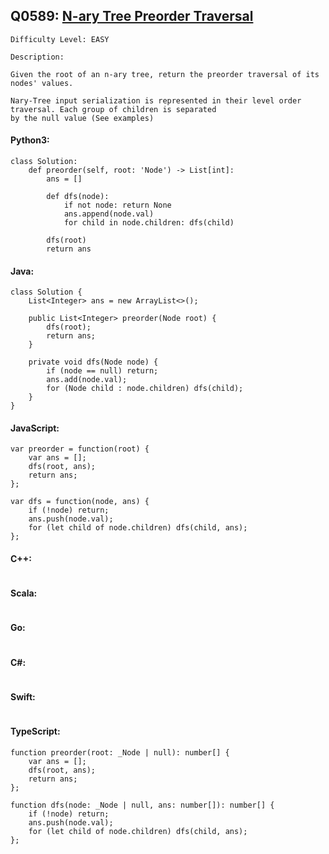 ## Q0589: [N-ary Tree Preorder Traversal](https://leetcode.com/problems/n-ary-tree-preorder-traversal/)

```
Difficulty Level: EASY
```

```
Description:

Given the root of an n-ary tree, return the preorder traversal of its nodes' values.

Nary-Tree input serialization is represented in their level order traversal. Each group of children is separated
by the null value (See examples)
```

#### Python3:

```
class Solution:
    def preorder(self, root: 'Node') -> List[int]:
        ans = []

        def dfs(node):
            if not node: return None 
            ans.append(node.val)
            for child in node.children: dfs(child)

        dfs(root)
        return ans
```

#### Java:

```
class Solution {
    List<Integer> ans = new ArrayList<>();

    public List<Integer> preorder(Node root) {
        dfs(root);
        return ans;
    }

    private void dfs(Node node) {
        if (node == null) return;
        ans.add(node.val);
        for (Node child : node.children) dfs(child);
    }
}
```

#### JavaScript:

```
var preorder = function(root) {
    var ans = [];
    dfs(root, ans);
    return ans;
};

var dfs = function(node, ans) {
    if (!node) return;
    ans.push(node.val);
    for (let child of node.children) dfs(child, ans);
};
```

#### C++:

```

```

#### Scala:

```

```

#### Go:

```

```

#### C#:

```

```

#### Swift:

```

```

#### TypeScript:

```
function preorder(root: _Node | null): number[] {
    var ans = [];
    dfs(root, ans);
    return ans;
};

function dfs(node: _Node | null, ans: number[]): number[] {
    if (!node) return;
    ans.push(node.val);
    for (let child of node.children) dfs(child, ans);
};
```